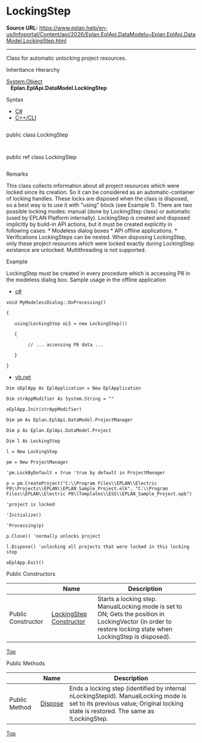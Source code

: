 # LockingStep

**Source URL:** https://www.eplan.help/en-us/Infoportal/Content/api/2026/Eplan.EplApi.DataModelu~Eplan.EplApi.DataModel.LockingStep.html

---

Class for automatic unlocking project resources.

Inheritance Hierarchy

[System.Object](#)  
   **Eplan.EplApi.DataModel.LockingStep**

Syntax

- [C#](#i-syntax-CS)
- [C++/CLI](#i-syntax-CPP2005)

```
```
public class LockingStep
```
```

```
```
public ref class LockingStep
```
```

Remarks

This class collects information about all project resources which were locked since its creation. So it can be considered as an automatic-container of locking handles. These locks are disposed when the class is disposed, so a best way is to use it with "using" block (see Example 1). There are two possible locking modes: manual (done by LockingStep class) or automatic (used by EPLAN Platform internally). LockingStep is created and disposed implicitly by build-in API actions, but it must be created explicitly in following cases: \* Modeless dialog boxes \* API offline applications. \* Verifications LockingSteps can be nested. When disposing LockingStep, only these project resources which were locked exactly during LockingStep existance are unlocked. Multithreading is not supported.

Example

LockingStep must be created in every procedure which is accessing P8 in the modeless dialog box. Sample usage in the offline application

- [c#](#i-tab-content-e8ae8902-fc03-47d0-9589-955b44a5b1c7)

```
void MyModelessDialog::DoProcessing()

{

   using(LockingStep oLS = new LockingStep())

   {

        // ... accessing P8 data ...

   }

}
```

- [vb.net](#i-tab-content-b690d73a-b936-43ad-994f-40b102397712)

```
Dim oEplApp As EplApplication = New EplApplication

Dim strAppModifier As System.String = ""

oEplApp.Init(strAppModifier)

Dim pm As Eplan.EplApi.DataModel.ProjectManager

Dim p As Eplan.EplApi.DataModel.Project

Dim l As LockingStep

l = New LockingStep

pm = New ProjectManager

'pm.LockByDefault = true 'true by default in ProjectManager

p = pm.CreateProject("C:\\Program Files\\EPLAN\\Electric P8\\Projects\\EPLAN\\EPLAN_Sample_Project.elk", "C:\\Program Files\\EPLAN\\Electric P8\\Templates\\ESS\\EPLAN_Sample_Project.epb")

'project is locked

'Initialize()

'Processing(p)

p.Close() 'normally unlocks project

l.Dispose() 'unlocking all projects that were locked in this locking step

oEplApp.Exit()
```

Public Constructors

|  | Name | Description |
| --- | --- | --- |
| Public Constructor | [LockingStep Constructor](Eplan.EplApi.DataModelu~Eplan.EplApi.DataModel.LockingStep~_ctor.html) | Starts a locking step. ManualLocking mode is set to ON; Gets the position in LockingVector (in order to restore locking state when LockingStep is disposed). |

[Top](#top)




Public Methods

|  | Name | Description |
| --- | --- | --- |
| Public Method | [Dispose](Eplan.EplApi.DataModelu~Eplan.EplApi.DataModel.LockingStep~Dispose().html) | Ends a locking step (identified by internal nLockingStepId). ManualLocking mode is set to its previous value; Original locking state is restored. The same as !LockingStep. |

[Top](#top)
